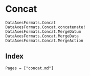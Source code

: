 # Concat

```@docs
DataAxesFormats.Concat
DataAxesFormats.Concat.concatenate!
DataAxesFormats.Concat.MergeDatum
DataAxesFormats.Concat.MergeData
DataAxesFormats.Concat.MergeAction
```

## Index

```@index
Pages = ["concat.md"]
```
